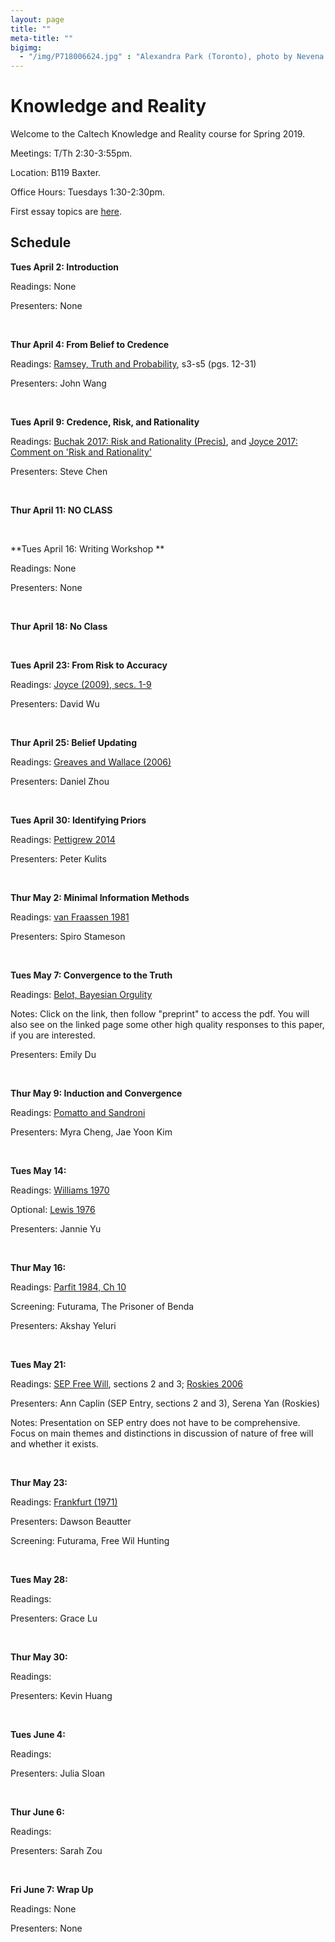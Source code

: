 ```yaml
---
layout: page 
title: ""
meta-title: ""
bigimg:
  - "/img/P718006624.jpg" : "Alexandra Park (Toronto), photo by Nevena Novakovic (2017)"
---
```


# Knowledge and Reality 

Welcome to the Caltech Knowledge and Reality course for Spring 2019. 

Meetings: T/Th 2:30-3:55pm. 

Location: B119 Baxter.

Office Hours: Tuesdays 1:30-2:30pm. 

First essay topics are [here](essay1.md). 

## Schedule 

**Tues April 2: Introduction** 

Readings: None

Presenters: None

<br/>

**Thur April 4: From Belief to Credence**

Readings: [Ramsey, Truth and Probability](https://core.ac.uk/download/pdf/7048428.pdf), s3-s5 (pgs. 12-31)

Presenters: John Wang

<br/>

**Tues April 9: Credence, Risk, and Rationality** 

Readings: [Buchak 2017: Risk and Rationality (Precis)](BuchakPrecis.pdf), and [Joyce 2017: Comment on 'Risk and Rationality'](JoyceComment.pdf)

Presenters: Steve Chen

<br/>

**Thur April 11: NO CLASS** 

<br/>

**Tues April 16: Writing Workshop ** 

Readings: None 

Presenters: None

<br/>

**Thur April 18: No Class** 

<br/>

**Tues April 23: From Risk to Accuracy** 

Readings: [Joyce (2009), secs. 1-9](http://www-personal.umich.edu/~jjoyce/papers/aac.pdf)

Presenters: David Wu

<br/>

**Thur April 25: Belief Updating** 

Readings: [Greaves and Wallace (2006)](http://users.ox.ac.uk/~mert2255/papers/conditionalization.pdf)

Presenters: Daniel Zhou 

<br/>

**Tues April 30: Identifying Priors** 

Readings: [Pettigrew 2014](https://drive.google.com/file/d/0B-Gzj6gcSXKrU0hONEJhd09Fb2c/view)

Presenters: Peter Kulits

<br/>

**Thur May 2: Minimal Information Methods** 

Readings: [van Fraassen 1981](http://joelvelasco.net/teaching/122/vanfraassen81-judybenjamin.pdf)

Presenters: Spiro Stameson

<br/>

**Tues May 7: Convergence to the Truth** 

Readings: [Belot, Bayesian Orgulity](https://sites.google.com/site/gordonbelot/home/papers-etc/bayesian-orgulity) 

Notes: Click on the link, then follow "preprint" to access the pdf. You will also see on the linked page some other high quality responses to this paper, if you are interested. 

Presenters: Emily Du

<br/>

**Thur May 9: Induction and Convergence** 

Readings: [Pomatto and Sandroni](http://www.its.caltech.edu/~lpomatto/an_axiomatic_theory.pdf)

Presenters: Myra Cheng, Jae Yoon Kim 

<br/>

**Tues May 14:** 

Readings: [Williams 1970](https://www.uvm.edu/~lderosse/courses/metaph/Williams(1970).pdf)

Optional: [Lewis 1976](http://home.sandiego.edu/~baber/metaphysics/readings/Lewis.SurvivalAndIdentity.pdf)

Presenters: Jannie Yu

<br/>

**Thur May 16:** 

Readings: [Parfit 1984, Ch 10](https://commonweb.unifr.ch/artsdean/pub/gestens/f/as/files/4610/17613_101712.pdf)

Screening: Futurama, The Prisoner of Benda 

Presenters: Akshay Yeluri

<br/>

**Tues May 21:** 

Readings: [SEP Free Will](https://plato.stanford.edu/entries/freewill/#ArguAgaiRealFreeWill), sections 2 and 3; [Roskies 2006](http://www.dartmouth.edu/~adinar/CV_files/TICS%20free%20will%20&%20MR.pdf)

Presenters: Ann Caplin (SEP Entry, sections 2 and 3), Serena Yan (Roskies) 

Notes: Presentation on SEP entry does not have to be comprehensive. Focus on main themes and distinctions in discussion of nature of free will and whether it exists. 

<br/>

**Thur May 23:** 

Readings: [Frankfurt (1971)](http://www.sci.brooklyn.cuny.edu/~schopra/Persons/Frankfurt.pdf)

Presenters: Dawson Beautter

Screening: Futurama, Free Wil Hunting

<br/>

**Tues May 28:** 

Readings: 

Presenters: Grace Lu 

<br/>

**Thur May 30:** 

Readings: 

Presenters: Kevin Huang

<br/>

**Tues June 4:** 

Readings: 

Presenters: Julia Sloan 

<br/>

**Thur June 6:** 

Readings: 

Presenters: Sarah Zou

<br/>

**Fri June 7: Wrap Up** 

Readings: None

Presenters: None
